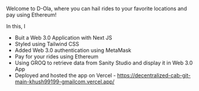 Welcome to D-Ola, where you can hail rides to your favorite locations and pay using Ethereum!

In this, I 
- Buit a Web 3.0 Application with Next JS
- Styled using Tailwind CSS
- Added Web 3.0 authentication using MetaMask
- Pay for your rides using Ethereum
- Using GROQ to retrieve data from Sanity Studio and display it in Web 3.0 App
- Deployed and hosted the app on Vercel - 
https://decentralized-cab-git-main-khush99199-gmailcom.vercel.app/
